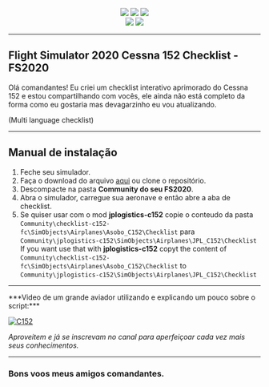 
<p align="center">
<img src="https://img.shields.io/github/license/fcamargo10/checklist-c152-fc?style=plastic">
<img src="https://img.shields.io/github/repo-size/fcamargo10/checklist-c152-fc?style=plastic">
<img src="https://img.shields.io/github/v/tag/fcamargo10/checklist-c152-fc?style=plastic"><br>
<img src="https://img.shields.io/badge/simulator-Flight Simulator 2020-blue?style=plastic&logoColor=white">
<img src="https://img.shields.io/badge/aircraft-Cessna 152-blue?style=plastic&logoColor=white">
</p>
<hr>

<h2>Flight Simulator 2020 Cessna 152 Checklist - FS2020</h2>

Olá comandantes!
Eu criei um checklist interativo aprimorado do Cessna 152 e estou compartilhando com vocês, ele ainda não está completo da forma como eu gostaria mas devagarzinho eu vou atualizando.

(Multi language checklist)
<hr>

<h2>Manual de instalação</h2>

 1. Feche seu simulador.
 2. Faça o download do arquivo [aqui](https://github.com/fcamargo10/checklist-c152-fc/releases/latest) ou clone o repositório.
 3. Descompacte na pasta **Community do seu FS2020**. 
 4. Abra o simulador, carregue sua aeronave e então abre a aba de checklist.
 5. Se quiser usar com o mod **jplogistics-c152** copie o conteudo da pasta<br>
 `Community\checklist-c152-fc\SimObjects\Airplanes\Asobo_C152\Checklist` para
 `Community\jplogistics-c152\SimObjects\Airplanes\JPL_C152\Checklist`<br>
 If you want use that with **jplogistics-c152** copyt the content of `Community\checklist-c152-fc\SimObjects\Airplanes\Asobo_C152\Checklist` to
 `Community\jplogistics-c152\SimObjects\Airplanes\JPL_C152\Checklist` 
 
<hr>
 ***Video de um grande aviador utilizando e explicando um pouco sobre o script:***

 [![C152](https://img.youtube.com/vi/_GKFDYYvy3U/0.jpg)](https://www.youtube.com/watch?v=_GKFDYYvy3U)
 

*Aproveitem e já se inscrevam no canal para aperfeiçoar cada vez mais seus conhecimentos.*

___________
### Bons voos meus amigos comandantes.
